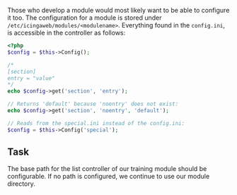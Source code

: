 Those who develop a module would most likely want to be able to configure it too. The configuration for a module is stored under `/etc/icingaweb/modules/<modulename>`. Everything found in the `config.ini`, is accessible in the controller as follows:

```php
<?php
$config = $this->Config();

/*
[section]
entry = "value"
*/
echo $config->get('section', 'entry');

// Returns 'default' because 'noentry' does not exist:
echo $config->get('section', 'noentry', 'default');

// Reads from the special.ini instead of the config.ini:
$config = $this->Config('special');
```

## Task

The base path for the list controller of our training module should be configurable. If no path is configured, we continue to use our module directory.
